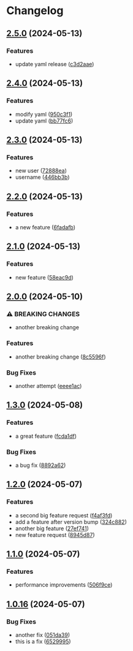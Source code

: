 # Changelog

## [2.5.0](https://github.com/frtibble/test-repo/compare/v2.4.0...v2.5.0) (2024-05-13)


### Features

* update yaml release ([c3d2aae](https://github.com/frtibble/test-repo/commit/c3d2aae64e0b0b8bb326a12336e27e558bbc9f1f))

## [2.4.0](https://github.com/frtibble/test-repo/compare/v2.3.0...v2.4.0) (2024-05-13)


### Features

* modify yaml ([950c3f1](https://github.com/frtibble/test-repo/commit/950c3f1ee3960fd0120033a5d43070ad2cf54978))
* update yaml ([bb77fc6](https://github.com/frtibble/test-repo/commit/bb77fc64842f2e7a2ed2d7573218121ee7550fcb))

## [2.3.0](https://github.com/frtibble/test-repo/compare/v2.2.0...v2.3.0) (2024-05-13)


### Features

* new user ([72888ea](https://github.com/frtibble/test-repo/commit/72888ea2e9bf9e83d45d6676705f1f6e3247be2c))
* username ([446bb3b](https://github.com/frtibble/test-repo/commit/446bb3b506626b7f1c62bb12ef70b453954c4c98))

## [2.2.0](https://github.com/frtibble/test-repo/compare/v2.1.0...v2.2.0) (2024-05-13)


### Features

* a new feature ([6fadafb](https://github.com/frtibble/test-repo/commit/6fadafb1b19d4d55d9486956c3baf90846260a41))

## [2.1.0](https://github.com/frtibble/test-repo/compare/v2.0.0...v2.1.0) (2024-05-13)


### Features

* new feature ([58eac9d](https://github.com/frtibble/test-repo/commit/58eac9d423b6579a304c26b93d9eb99468240054))

## [2.0.0](https://github.com/frtibble/test-repo/compare/v1.3.0...v2.0.0) (2024-05-10)


### ⚠ BREAKING CHANGES

* another breaking change

### Features

* another breaking change ([8c5596f](https://github.com/frtibble/test-repo/commit/8c5596f84b70dcd4f67a83528a4121089d54b80a))


### Bug Fixes

* another attempt ([eeee1ac](https://github.com/frtibble/test-repo/commit/eeee1ac739b39a4f2c38dd8d60af52ed053fc0c6))

## [1.3.0](https://github.com/frtibble/test-repo/compare/v1.2.1...v1.3.0) (2024-05-08)


### Features

* a great feature ([fcda1df](https://github.com/frtibble/test-repo/commit/fcda1dfbaf48b6c4a353109dc96c278ab7492e44))


### Bug Fixes

* a bug fix ([8892a62](https://github.com/frtibble/test-repo/commit/8892a62e4ced5eefe137737b205b820d089934a6))

## [1.2.0](https://github.com/frtibble/test-repo/compare/v1.1.0...v1.2.0) (2024-05-07)


### Features

* a second big feature request ([f4af3fd](https://github.com/frtibble/test-repo/commit/f4af3fd45778e2f9937de67889be1f4ec723c8ff))
* add a feature after version bump ([324c882](https://github.com/frtibble/test-repo/commit/324c882ab6979c5bf54a1a7828de8db766e849ac))
* another big feature ([27ef741](https://github.com/frtibble/test-repo/commit/27ef741b366e5c7dac5c478a61c79a92b7d5dd4a))
* new feature request ([8945d87](https://github.com/frtibble/test-repo/commit/8945d87dab000dfb0858994f946be8ce3a975b38))

## [1.1.0](https://github.com/frtibble/test-repo/compare/v1.0.16...v1.1.0) (2024-05-07)


### Features

* performance improvements ([506f9ce](https://github.com/frtibble/test-repo/commit/506f9ce855469b3e6c44f07a6271b81200f00c7b))

## [1.0.16](https://github.com/frtibble/test-repo/compare/v1.0.15...v1.0.16) (2024-05-07)


### Bug Fixes

* another fix ([051da39](https://github.com/frtibble/test-repo/commit/051da3986d7d5b528bed60c1c23b388926b362b1))
* this is a fix ([6529995](https://github.com/frtibble/test-repo/commit/65299959af29dfeda55d4f114fc6bfc826831f82))
